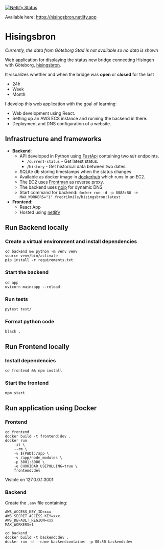 [![Netlify Status](https://api.netlify.com/api/v1/badges/30e1ada8-1dab-4e0f-ad0c-fb67e3228baf/deploy-status)](https://app.netlify.com/sites/hisingsbron/deploys)

Available here: https://hisingsbron.netlify.app

# Hisingsbron

*Currently, the data from Göteborg Stad is not available so no data is shown*

Web application for displaying the status new bridge connecting Hisingen with Göteborg, [hisingsbron](https://sv.wikipedia.org/wiki/Hisingsbron).

It visualizes whether and when the bridge was **open** or **closed** for the last
- 24h
- Week
- Month

I develop this web application with the goal of learning:
- Web development using React.
- Setting up an AWS ECS instance and running the backend in there.
- Deployment and DNS configuration of a website.


## Infrastructure and frameworks
- **Backend**:
    - API developed in Python using [FastApi](https://fastapi.tiangolo.com/) containing two `GET` endpoints. 
        - `/current-status` - Get latest status.
        - `/history` - Get historical data between two dates.
    - SQLite db storing timestamps when the status changes.
    - Available as docker image in [dockerhub](https://hub.docker.com/repository/docker/fredrikmile/hisingsbron) which runs in an EC2.
    - The EC2 uses [Frontman](https://github.com/Sundin/frontman) as reverse proxy.
    - The backend uses [noip](https://www.noip.com/) for dynamic DNS
    - Start command for backend: `docker run -d -p 8888:80 -e MAX_WORKERS="1" fredrikmile/hisingsbron:latest`
- **Frontend**:
    - React App
    - Hosted using [netlify](https://www.netlify.com/) 


## Run Backend locally


### Create a virtual environment and install dependencies

```
cd backend && python -m venv venv
source venv/bin/activate
pip install -r requirements.txt
```
### Start the backend

```
cd app
uvicorn main:app --reload
```

### Run tests

```
pytest test/
```

### Format python code
```
black .
```

## Run Frontend locally

### Install dependencies

```
cd frontend && npm install
```

### Start the frontend
```
npm start
```

## Run application using Docker

### Frontend

```
cd frontend
docker build -t frontend:dev .
docker run
    -it \
    --rm \
    -v ${PWD}:/app \
    -v /app/node_modules \
    -p 3001:3000 \
    -e CHOKIDAR_USEPOLLING=true \
    frontend:dev

```
Visible on 127.0.0.1:3001


### Backend

Create the `.env` file containing:

```
AWS_ACCESS_KEY_ID=xxx
AWS_SECRET_ACCESS_KEY=xxx
AWS_DEFAULT_REGION=xxx
MAX_WORKERS=1
```

```
cd backend
docker build -t backend:dev .
docker run -d --name backendcontainer -p 80:80 backend:dev
```
